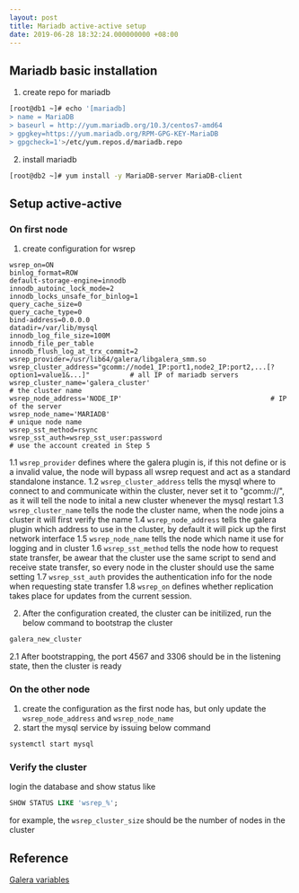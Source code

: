 ```yaml
---
layout: post
title: Mariadb active-active setup
date: 2019-06-28 18:32:24.000000000 +08:00
---
```


## Mariadb basic installation
1. create repo for mariadb 
``` bash
[root@db1 ~]# echo '[mariadb]
> name = MariaDB
> baseurl = http://yum.mariadb.org/10.3/centos7-amd64
> gpgkey=https://yum.mariadb.org/RPM-GPG-KEY-MariaDB
> gpgcheck=1'>/etc/yum.repos.d/mariadb.repo
```
2. install mariadb
``` bash
[root@db2 ~]# yum install -y MariaDB-server MariaDB-client
```

## Setup active-active
### On first node
1. create configuration for wsrep
```
wsrep_on=ON
binlog_format=ROW
default-storage-engine=innodb
innodb_autoinc_lock_mode=2
innodb_locks_unsafe_for_binlog=1
query_cache_size=0
query_cache_type=0
bind-address=0.0.0.0
datadir=/var/lib/mysql
innodb_log_file_size=100M
innodb_file_per_table
innodb_flush_log_at_trx_commit=2
wsrep_provider=/usr/lib64/galera/libgalera_smm.so
wsrep_cluster_address="gcomm://node1_IP:port1,node2_IP:port2,...[?option1=value1&...]"          # all IP of mariadb servers
wsrep_cluster_name='galera_cluster'										 # the cluster name
wsrep_node_address='NODE_IP'                                     # IP of the server
wsrep_node_name='MARIADB'                                                    # unique node name
wsrep_sst_method=rsync
wsrep_sst_auth=wsrep_sst_user:password                                           # use the account created in Step 5
```
1.1 `wsrep_provider` defines where the galera plugin is, if this not define or is a invalid value, the node will bypass all wsrep request and act as a standard standalone instance.
1.2 `wsrep_cluster_address` tells the mysql where to connect to and communicate within the cluster, never set it to "gcomm://", as it will tell the node to inital a new cluster whenever the mysql restart
1.3 `wsrep_cluster_name` tells the node the cluster name, when the node joins a cluster it will first verify the name
1.4 `wsrep_node_address` tells the galera plugin which address to use in the cluster, by default it will pick up the first network interface
1.5 `wsrep_node_name` tells the node which name it use for logging and in cluster
1.6 `wsrep_sst_method` tells the node how to request state transfer, be awear that the cluster use the same script to send and receive state transfer, so every node in the cluster should use the same setting
1.7 `wsrep_sst_auth` provides the authentication info for the node when requesting state transfer
1.8 `wsrep_on` defines whether replication takes place for updates from the current session.

2. After the configuration created, the cluster can be initilized, run the below command to bootstrap the cluster
``` bash
galera_new_cluster
```
2.1 After bootstrapping, the port 4567 and 3306 should be in the listening state, then the cluster is ready

### On the other node
1. create the configuration as the first node has, but only update the `wsrep_node_address` and `wsrep_node_name`
2. start the mysql service by issuing below command
``` bash
systemctl start mysql
```

### Verify the cluster
login the database and show status like 
``` sql
SHOW STATUS LIKE 'wsrep_%';
```
for example, the `wsrep_cluster_size` should be the number of nodes in the cluster


## Reference
[Galera variables](http://galeracluster.com/library/documentation/mysql-wsrep-options.html#wsrep-cluster-address)